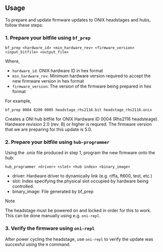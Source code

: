 ## Usage

To prepare and update firmware updates to ONIX headstages and hubs, follow these
steps:

### 1. Prepare your bitfile using `bf_prep`

```
bf_prep <hardware_id> <min_hardware_rev> <firmware_version> <input_bitfile> <output_file>
```
Where,

- `hardware_id`: ONIX hardware ID in hex format
- `min_hardware_rev`: Minimum hardware version required to accept the new
   firmware version in hex format
- `firmware_version`: The version of the firmware being prepared in hex format

For example,

```
bf_prep 0004 0200 0005 headstage_rhs2116.bit headstage_rhs2116.onix
```

Creates a ONI hub bitfile for ONIX Hardware ID 0004 (Rhs2116 headsteage).
Hardware revision 2.0 (rev. B) or higher is requred. The firmware version
that we are preparing for this update is 5.0.

### 2. Prepare your bitfile using `hub-programmer`

Using the .onix file produced in step 1, program the new firmware onto the hub:

```
hub_programmer <driver> <slot> <hub index> <binary_image>
```

- driver: Hardware driver to dynamically link (e.g. riffa, ft600, test, etc.)
- slot: Index specifying the physical slot occupied by hardware being controlled.
- binary_image: File generated by bf_prep

> [!NOTE]
> The headstage must be powered on and locked in order for this to work. This can
> be done manually using e.g. `oni-repl`.

### 3. Verify the firmware using `oni-repl`

After power cycling the headstage, use `oni-repl` to verify the update was
succesful using the `H` command.